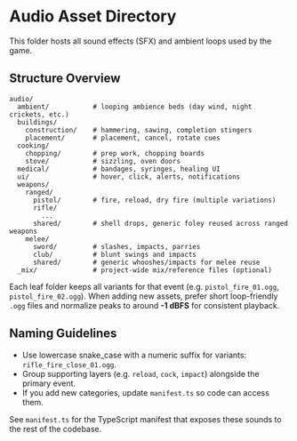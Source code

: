 # Audio Asset Directory

This folder hosts all sound effects (SFX) and ambient loops used by the game.

## Structure Overview

```
audio/
  ambient/           # looping ambience beds (day wind, night crickets, etc.)
  buildings/
    construction/    # hammering, sawing, completion stingers
    placement/       # placement, cancel, rotate cues
  cooking/
    chopping/        # prep work, chopping boards
    stove/           # sizzling, oven doors
  medical/           # bandages, syringes, healing UI
  ui/                # hover, click, alerts, notifications
  weapons/
    ranged/
      pistol/        # fire, reload, dry fire (multiple variations)
      rifle/
        ...
      shared/        # shell drops, generic foley reused across ranged weapons
    melee/
      sword/         # slashes, impacts, parries
      club/          # blunt swings and impacts
      shared/        # generic whooshes/impacts for melee reuse
  _mix/              # project-wide mix/reference files (optional)
```

Each leaf folder keeps all variants for that event (e.g. `pistol_fire_01.ogg`, `pistol_fire_02.ogg`). When adding new assets, prefer short loop-friendly `.ogg` files and normalize peaks to around **-1 dBFS** for consistent playback.

## Naming Guidelines

- Use lowercase snake_case with a numeric suffix for variants: `rifle_fire_close_01.ogg`.
- Group supporting layers (e.g. `reload`, `cock`, `impact`) alongside the primary event.
- If you add new categories, update `manifest.ts` so code can access them.

See `manifest.ts` for the TypeScript manifest that exposes these sounds to the rest of the codebase.
